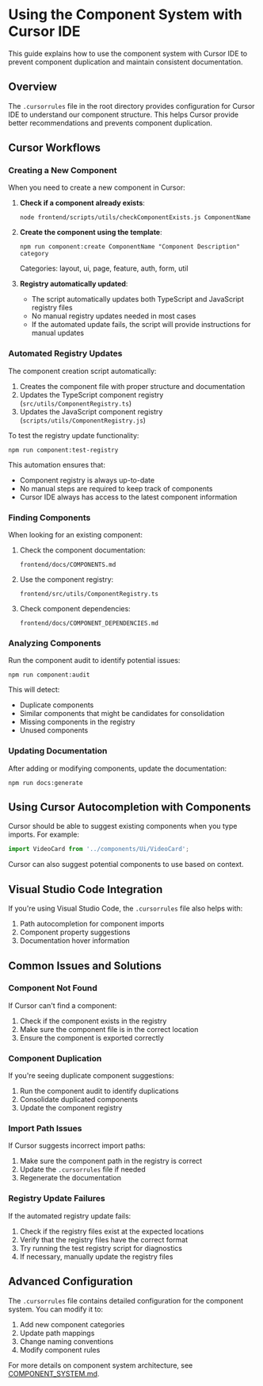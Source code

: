 # Using the Component System with Cursor IDE

This guide explains how to use the component system with Cursor IDE to prevent component duplication and maintain consistent documentation.

## Overview

The `.cursorrules` file in the root directory provides configuration for Cursor IDE to understand our component structure. This helps Cursor provide better recommendations and prevents component duplication.

## Cursor Workflows

### Creating a New Component

When you need to create a new component in Cursor:

1. **Check if a component already exists**:
   ```
   node frontend/scripts/utils/checkComponentExists.js ComponentName
   ```

2. **Create the component using the template**:
   ```
   npm run component:create ComponentName "Component Description" category
   ```
   
   Categories: layout, ui, page, feature, auth, form, util

3. **Registry automatically updated**:
   - The script automatically updates both TypeScript and JavaScript registry files
   - No manual registry updates needed in most cases
   - If the automated update fails, the script will provide instructions for manual updates

### Automated Registry Updates

The component creation script automatically:

1. Creates the component file with proper structure and documentation
2. Updates the TypeScript component registry (`src/utils/ComponentRegistry.ts`)
3. Updates the JavaScript component registry (`scripts/utils/ComponentRegistry.js`)

To test the registry update functionality:
```
npm run component:test-registry
```

This automation ensures that:
- Component registry is always up-to-date
- No manual steps are required to keep track of components
- Cursor IDE always has access to the latest component information

### Finding Components

When looking for an existing component:

1. Check the component documentation:
   ```
   frontend/docs/COMPONENTS.md
   ```

2. Use the component registry:
   ```
   frontend/src/utils/ComponentRegistry.ts
   ```

3. Check component dependencies:
   ```
   frontend/docs/COMPONENT_DEPENDENCIES.md
   ```

### Analyzing Components

Run the component audit to identify potential issues:

```
npm run component:audit
```

This will detect:
- Duplicate components
- Similar components that might be candidates for consolidation
- Missing components in the registry
- Unused components

### Updating Documentation

After adding or modifying components, update the documentation:

```
npm run docs:generate
```

## Using Cursor Autocompletion with Components

Cursor should be able to suggest existing components when you type imports. For example:

```typescript
import VideoCard from '../components/Ui/VideoCard';
```

Cursor can also suggest potential components to use based on context.

## Visual Studio Code Integration

If you're using Visual Studio Code, the `.cursorrules` file also helps with:

1. Path autocompletion for component imports
2. Component property suggestions
3. Documentation hover information

## Common Issues and Solutions

### Component Not Found

If Cursor can't find a component:

1. Check if the component exists in the registry
2. Make sure the component file is in the correct location
3. Ensure the component is exported correctly

### Component Duplication

If you're seeing duplicate component suggestions:

1. Run the component audit to identify duplications
2. Consolidate duplicated components
3. Update the component registry

### Import Path Issues

If Cursor suggests incorrect import paths:

1. Make sure the component path in the registry is correct
2. Update the `.cursorrules` file if needed
3. Regenerate the documentation

### Registry Update Failures

If the automated registry update fails:

1. Check if the registry files exist at the expected locations
2. Verify that the registry files have the correct format
3. Try running the test registry script for diagnostics
4. If necessary, manually update the registry files

## Advanced Configuration

The `.cursorrules` file contains detailed configuration for the component system. You can modify it to:

1. Add new component categories
2. Update path mappings
3. Change naming conventions
4. Modify component rules

For more details on component system architecture, see [COMPONENT_SYSTEM.md](./COMPONENT_SYSTEM.md). 